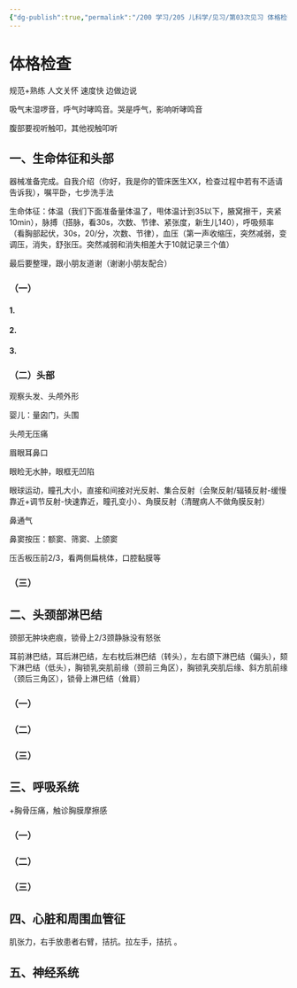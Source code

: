 ```yaml
---
{"dg-publish":true,"permalink":"/200 学习/205 儿科学/见习/第03次见习 体格检查/体格检查/","title":"体格检查","created":"2024-09-09T15:39:22.000+08:00","updated":"2024-09-09T15:39:47.000+08:00"}
---
```


# 体格检查
规范+熟练 人文关怀 速度快
边做边说

吸气末湿啰音，呼气时哮鸣音。哭是呼气，影响听哮鸣音

腹部要视听触叩，其他视触叩听
## 一、生命体征和头部

器械准备完成。自我介绍（你好，我是你的管床医生XX，检查过程中若有不适请告诉我），嘱平卧，七步洗手法

生命体征：体温（我们下面准备量体温了，甩体温计到35以下，腋窝擦干，夹紧10min），脉搏（搭脉，看30s，次数、节律、紧张度，新生儿140），呼吸频率（看胸部起伏，30s，20/分，次数、节律），血压（第一声收缩压，突然减弱，变调压，消失，舒张压。突然减弱和消失相差大于10就记录三个值）

最后要整理，跟小朋友道谢（谢谢小朋友配合）
### （一）
#### 1.
#### 2.
#### 3.
### （二）头部
观察头发、头颅外形

婴儿：量囟门，头围

头颅无压痛

眉眼耳鼻口

眼睑无水肿，眼框无凹陷

眼球运动，瞳孔大小，直接和间接对光反射、集合反射（会聚反射/辐辏反射-缓慢靠近+调节反射-快速靠近，瞳孔变小）、角膜反射（清醒病人不做角膜反射）

鼻通气

鼻窦按压：额窦、筛窦、上颌窦

压舌板压前2/3，看两侧扁桃体，口腔黏膜等
### （三）
## 二、头颈部淋巴结
颈部无肿块疤痕，锁骨上2/3颈静脉没有怒张

耳前淋巴结，耳后淋巴结，左右枕后淋巴结（转头），左右颌下淋巴结（偏头），颏下淋巴结（低头），胸锁乳突肌前缘（颈前三角区），胸锁乳突肌后缘、斜方肌前缘（颈后三角区），锁骨上淋巴结（耸肩）
### （一）
### （二）
### （三）
## 三、呼吸系统
+胸骨压痛，触诊胸膜摩擦感
### （一）
### （二）
### （三）
## 四、心脏和周围血管征

肌张力，右手放患者右臂，拮抗。拉左手，拮抗 。
## 五、神经系统